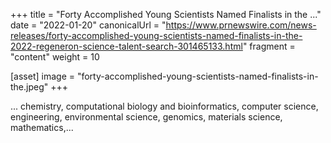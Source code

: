+++
title = "Forty Accomplished Young Scientists Named Finalists in the ..."
date = "2022-01-20"
canonicalUrl = "https://www.prnewswire.com/news-releases/forty-accomplished-young-scientists-named-finalists-in-the-2022-regeneron-science-talent-search-301465133.html"
fragment = "content"
weight = 10

[asset]
    image = "forty-accomplished-young-scientists-named-finalists-in-the.jpeg"
+++

... chemistry, computational biology and bioinformatics, computer science, 
engineering, environmental science, genomics, materials science, 
mathematics,...
